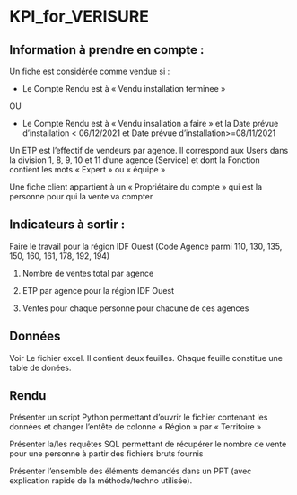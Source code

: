 # KPI_for_VERISURE

## Information à prendre en compte :


Un fiche est considérée comme vendue si :

- Le Compte Rendu est à « Vendu installation terminee »

OU

- Le Compte Rendu est à « Vendu insallation a faire » et la Date prévue d’installation < 06/12/2021 et Date prévue d’installation>=08/11/2021


Un ETP est l’effectif de vendeurs par agence. Il correspond aux Users dans la division 1, 8, 9, 10 et 11 d’une agence (Service) et dont la Fonction contient les mots « Expert » ou « équipe »


Une fiche client appartient à un « Propriétaire du compte » qui est la personne pour qui la vente va compter

## Indicateurs à sortir :

Faire le travail pour la région IDF Ouest (Code Agence parmi 110, 130, 135, 150, 160, 161, 178, 192, 194)

 1. Nombre de ventes total par agence

 2. ETP par agence pour la région IDF Ouest

 3.  Ventes pour chaque personne pour chacune de ces agences
 
 
 ## Données
 
 Voir Le fichier excel.  Il contient deux feuilles. Chaque feuille constitue une table de donées.

## Rendu
Présenter un script Python permettant d’ouvrir le fichier contenant les données et changer l’entête de colonne « Région » par « Territoire »

Présenter la/les requêtes SQL permettant de récupérer le nombre de vente pour une personne à partir des fichiers bruts fournis

Présenter l’ensemble des éléments demandés dans un PPT (avec explication rapide de la méthode/techno utilisée).
